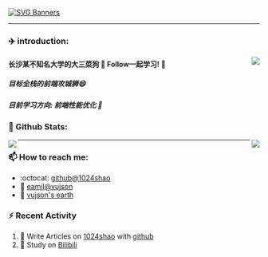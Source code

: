 [![SVG Banners](https://svg-banners.vercel.app/api?type=typeWriter&text1=1024shao%20coder%20👨‍💻&width=800&height=150)](https://github.com/Akshay090/svg-banners)
<hr/>

### ✈️ introduction:
<a href="https://count.getloli.com"><img align="right" src="https://count.getloli.com/get/@1024shao?theme=rule34"></a>
<h4>长沙某不知名大学的大三菜狗 🚴‍   Follow一起学习! 🤟</h4>   
<h5>目标全栈的前端攻城狮😄</h3>
<h5>目前学习方向: 前端性能优化 🚡 </h3>

### 🌈 Github Stats:
<img align="left" src = "https://github-readme-stats.vercel.app/api?username=1024shao&bg_color=30,e96443,904e95&title_color=fff&text_color=fff">
<img align="right" src = "http://github-readme-streak-stats.herokuapp.com?user=1024shao&theme=dracula">
<hr/>

### 📫 How to reach me:
- :octocat: [github@1024shao](https://github.com/1024shao)
- :email: [eamil@vujson](mailto:3059680677@qq.com)
- 🚛 [vujson's earth](http://81.69.228.97:8090/#blog)

### ⚡ Recent Activity
<!--START_SECTION:activity-->
1. 🍭 Write Articles on [1024shao](https://www.yuque.com/1024shao) with [github](https://github.com/1024shao/)
2. 🍹 Study on [Bilibili](https://www.bilibili.com/)
<!--END_SECTION:activity-->

<!--
**1024shao/1024shao** is a ✨ _special_ ✨ repository because its `README.md` (this file) appears on your GitHub profile.

Here are some ideas to get you started:

- 🔭 I’m currently working on ...
- 🌱 I’m currently learning ...
- 👯 I’m looking to collaborate on ...
- 🤔 I’m looking for help with ...
- 💬 Ask me about ...
- 📫 How to reach me: ...
- 😄 Pronouns: ...
- ⚡ Fun fact: ...
-->
